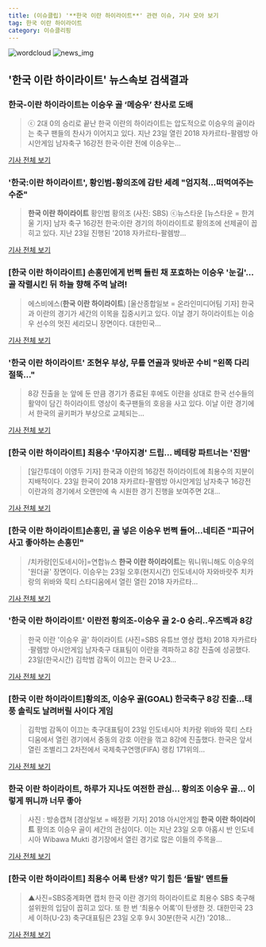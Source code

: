 ```yaml
---
title: (이슈클립) '**한국 이란 하이라이트**' 관련 이슈, 기사 모아 보기
tag: 한국 이란 하이라이트
category: 이슈클리핑
---
```

![wordcloud](https://s3.ap-northeast-2.amazonaws.com/lyrics101-wordcloud/2018-08-24-1535098394.png)
![news_img](https://user-images.githubusercontent.com/42597476/44507050-1206f400-a6e4-11e8-8d98-7ffbfebb353f.png)
## **'**한국 이란 하이라이트**'** 뉴스속보 검색결과
### 한국-이란 하이라이트는 이승우 골 ‘메승우’ 찬사로 도배

>ⓒ 2대 0의 승리로 끝난 한국 이란의 하이라이트는 압도적으로 이승우의 골이라는 축구 팬들의 찬사가 이어지고 있다. 지난 23일 열린 2018 자카르타-팔렘방 아시안게임 남자축구 16강전 한국·이란 전에 이승우는...

<a href="http://www.dailian.co.kr/news/view/734750/?sc=naver" target="_blank">기사 전체 보기</a>

### '한국:이란 하이라이트', 황인범-황의조에 감탄 세례 "엄지척…떠먹여주는 수준"

>**한국 이란 하이라이트** 황인범 황의조 (사진: SBS) ⓒ뉴스타운 [뉴스타운 = 한겨울 기자] 남자 축구 16강전 한국:이란 경기의 하이라이트로 황의조에 선제골이 꼽히고 있다. 지난 23일 진행된 '2018 자카르타-팔렘방...

<a href="http://www.newstown.co.kr/news/articleView.html?idxno=337822" target="_blank">기사 전체 보기</a>

### [**한국 이란 하이라이트**] 손흥민에게 번쩍 들린 채 포효하는 이승우 '눈길'...골 작렬시킨 뒤 하늘 향해 주먹 날려!

>에스비에스(**한국 이란 하이라이트**) [울산종합일보 = 온라인미디어팀 기자] 한국과 이란의 경기가 세간의 이목을 집중시키고 있다. 이날 경기 하이라이트는 이승우 선수의 멋진 세리모니 장면이다. 대한민국...

<a href="http://www.ujnews.co.kr/news/articleView.html?idxno=421550" target="_blank">기사 전체 보기</a>

### '**한국 이란 하이라이트**' 조현우 부상, 무릎 연골과 맞바꾼 수비 "왼쪽 다리 절뚝…"

>8강 진출을 눈 앞에 둔 만큼 경기가 종료된 후에도 이란을 상대로 한국 선수들의 활약이 담긴 하이라이트 영상이 축구팬들의 호응을 사고 있다. 이날 이란 경기에서 한국의 골키퍼가 부상으로 교체되는...

<a href="http://www.ilyosisa.co.kr/news/articleView.html?idxno=150950" target="_blank">기사 전체 보기</a>

### [**한국 이란 하이라이트**] 최용수 '무아지경' 드립… 베테랑 파트너는 '진땀'

>[일간투데이 이영두 기자] 한국과 이란의 16강전 하이라이트에 최용수의 지분이 지배적이다. 23일 한국이 2018 자카르타-팔렘방 아시안게임 남자축구 16강전 이란과의 경기에서 오랜만에 속 시원한 경기 진행을 보여주면 2대...

<a href="http://www.dtoday.co.kr/news/articleView.html?idxno=276122" target="_blank">기사 전체 보기</a>

### [**한국 이란 하이라이트**]손흥민, 골 넣은 이승우 번쩍 들어…네티즌 "피규어 사고 좋아하는 손흥민"

>/치카랑[인도네시아]=연합뉴스  **한국 이란 하이라이트**는 뭐니뭐니해도 이승우의 '원더골' 장면이다.  이승우는 23일 오후(현지시간) 인도네시아 자와바랏주 치카랑의 위바와 묵티 스타디움에서 열린 열린 2018 자카르타...

<a href="http://www.kyeongin.com/main/view.php?key=20180824001538348" target="_blank">기사 전체 보기</a>

### '**한국 이란 하이라이트**' 이란전 황의조-이승우 골 2-0 승리..우즈벡과 8강

>한국 이란 '이승우 골' 하이라이트 (사진=SBS 유튜브 영상 캡처) 2018 자카르타·팔렘방 아시안게임 남자축구 대표팀이 이란을 격파하고 8강 진출에 성공했다. 23일(한국시간) 김학범 감독이 이끄는 한국 U-23...

<a href="http://news.hankyung.com/article/201808242537I" target="_blank">기사 전체 보기</a>

### [**한국 이란 하이라이트**]황의조, 이승우 골(GOAL) 한국축구 8강 진출…태풍 솔릭도 날려버릴 사이다 게임

>김학범 감독이 이끄는 축구대표팀이 23일 인도네시아 치카랑 위바와 묵티 스타디움에서 열린 경기에서 중동의 강호 이란을 꺾고 8강에 진출했다. 한국은 앞서 열린 조별리그 2차전에서 국제축구연맹(FIFA) 랭킹 171위의...

<a href="http://www.gyotongn.com/news/articleView.html?idxno=196432" target="_blank">기사 전체 보기</a>

### **한국 이란 하이라이트**, 하루가 지나도 여전한 관심... 황의조 이승우 골... 이렇게 뛰니까 너무 좋아

>사진 : 방송캡쳐 [경상일보 = 배정환 기자] 2018 아시안게임 **한국 이란 하이라이트** 황의조 이승우 골이 세간의 관심이다. 이는 지난 23일 오후 아홉시 반 인도네시아 Wibawa Mukti 경기장에서 열린 경기로 많은 이들의 주목을...

<a href="http://www.ksilbo.co.kr/news/articleView.html?idxno=654777" target="_blank">기사 전체 보기</a>

### [**한국 이란 하이라이트**] 최용수 어록 탄생? 막기 힘든 ‘돌발’ 멘트들

>▲사진=SBS중계화면 캡처 한국 이란 경기의 하이라이트로 최용수 SBS 축구해설위원의 입담이 꼽히고 있다. 또 한 번 ‘최용수 어록’이 탄생한 것. 대한민국 23세 이하(U-23) 축구대표팀은 23일 오후 9시 30분(한국 시간) '2018...

<a href="http://www.betanews.net:8080/article/898940.html" target="_blank">기사 전체 보기</a>


